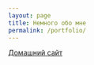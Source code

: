 ```yaml
---
layout: page
title: Немного обо мне
permalink: /portfolio/
---
```


[Домашний сайт](https://91.203.188.27:52239/)
